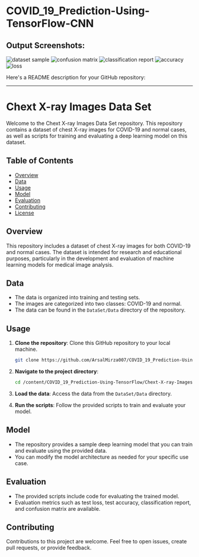 # COVID_19_Prediction-Using-TensorFlow-CNN

## Output Screenshots:
![dataset sample](https://github.com/ArsalMirza007/COVID_19_Prediction-Using-TensorFlow-CNN/assets/121928372/7f778953-7a76-4b92-a977-a8f6ff3fbef7)
![confusion matrix](https://github.com/ArsalMirza007/COVID_19_Prediction-Using-TensorFlow-CNN/assets/121928372/feb4fade-e186-4caf-b71e-7d2c21d965bf)
![classification report](https://github.com/ArsalMirza007/COVID_19_Prediction-Using-TensorFlow-CNN/assets/121928372/c0885d97-cec6-4cff-94c7-6fec7ef1bd78)
![accuracy](https://github.com/ArsalMirza007/COVID_19_Prediction-Using-TensorFlow-CNN/assets/121928372/75ef4146-bae2-49d9-a40e-f59da34b6ed2)
![loss](https://github.com/ArsalMirza007/COVID_19_Prediction-Using-TensorFlow-CNN/assets/121928372/a2c87538-ff95-4e42-b5af-99dfcf50106d)


Here's a README description for your GitHub repository:

---

# Chext X-ray Images Data Set

Welcome to the Chext X-ray Images Data Set repository. This repository contains a dataset of chest X-ray images for COVID-19 and normal cases, as well as scripts for training and evaluating a deep learning model on this dataset.

## Table of Contents

- [Overview](#overview)
- [Data](#data)
- [Usage](#usage)
- [Model](#model)
- [Evaluation](#evaluation)
- [Contributing](#contributing)
- [License](#license)

## Overview

This repository includes a dataset of chest X-ray images for both COVID-19 and normal cases. The dataset is intended for research and educational purposes, particularly in the development and evaluation of machine learning models for medical image analysis.

## Data

- The data is organized into training and testing sets.
- The images are categorized into two classes: COVID-19 and normal.
- The data can be found in the `DataSet/Data` directory of the repository.

## Usage

1. **Clone the repository**: Clone this GitHub repository to your local machine.

   ```bash
   git clone https://github.com/ArsalMirza007/COVID_19_Prediction-Using-TensorFlow-CNN.git
   ```

2. **Navigate to the project directory**:

   ```bash
   cd /content/COVID_19_Prediction-Using-TensorFlow/Chext-X-ray-Images-Data-Set/DataSet/Data
   ```

3. **Load the data**: Access the data from the `DataSet/Data` directory.

4. **Run the scripts**: Follow the provided scripts to train and evaluate your model.

## Model

- The repository provides a sample deep learning model that you can train and evaluate using the provided data.
- You can modify the model architecture as needed for your specific use case.

## Evaluation

- The provided scripts include code for evaluating the trained model.
- Evaluation metrics such as test loss, test accuracy, classification report, and confusion matrix are available.

## Contributing

Contributions to this project are welcome. Feel free to open issues, create pull requests, or provide feedback.
